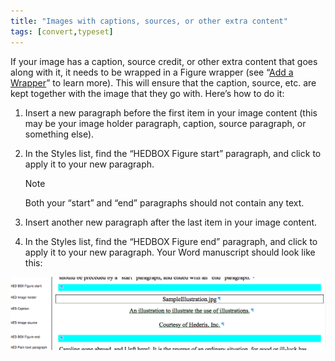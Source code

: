 ```yaml
---
title: "Images with captions, sources, or other extra content"
tags: [convert,typeset]
---
```

 
<html><body><section data-type="chapter" class="hsecchapter" data-hederis-type="hsecchapter" id="images-with-captions-etc" data-pi-attrs="id: images-with-captions-etc; data-tags: convert,typeset;" role="doc-chapter" data-tags="convert,typeset" data-author-name=" " data-book-title=" " title="Images with captions, sources, or other extra content"><p class="hblkp" data-hederis-type="hblkp" id="pYfSE5hN9">If your image has a caption, source credit, or other extra content that goes along with it, it needs to be wrapped in a Figure wrapper (see &#8220;<a href="{% link _docs/add-a-wrapper.md %}" class="hspana" data-hederis-type="hspana" id="pFUksj3QC">Add a Wrapper</a>&#8221; to learn more). This will ensure that the caption, source, etc. are kept together with the image that they go with. Here&#8217;s how to do it:</p><ol class="hwprnumlist" data-hederis-type="hwprnumlist" id="pSHv7kIBj"><li class="hblkoli" data-hederis-type="hblkoli" id="liWYL6BL8E"><p class="hblkoli" data-hederis-type="hblklip" id="pw9ZVLa2t">Insert a new paragraph before the first item in your image content (this may be your image holder paragraph, caption, source paragraph, or something else).</p></li><li class="hblkoli" data-hederis-type="hblkoli" id="liRVHWLaLc"><p class="hblkoli" data-hederis-type="hblklip" id="poacUPfSy">In the Styles list, find the &#8220;HEDBOX Figure start&#8221; paragraph, and click to apply it to your new paragraph.</p><aside class="hwprbox box" data-hederis-type="hwprbox" id="pGO0R7Ub3" data-type="sidebar"><p class="hblktype" data-hederis-type="hblktype" id="piGMGsKMu">Note</p><p class="hblkp" data-hederis-type="hblkp" id="pFlkTKK5c">Both your &#8220;start&#8221; and &#8220;end&#8221; paragraphs should not contain any text.</p></aside></li><li class="hblkoli" data-hederis-type="hblkoli" id="liTzQnMMDB"><p class="hblkoli" data-hederis-type="hblklip" id="pnhL7Hq2e">Insert another new paragraph after the last item in your image content.</p></li><li class="hblkoli" data-hederis-type="hblkoli" id="lib1l2T1Y7"><p class="hblkoli" data-hederis-type="hblklip" id="pQyKFtN59">In the Styles list, find the &#8220;HEDBOX Figure end&#8221; paragraph, and click to apply it to your new paragraph. Your Word manuscript should look like this:</p></li></ol><img data-hederis-type="hblkimg" class="hblkimg" id="p3GSro7aU" src="/images/image_2.png" data-img-src="/images/image_2.png"/></section></body></html>

